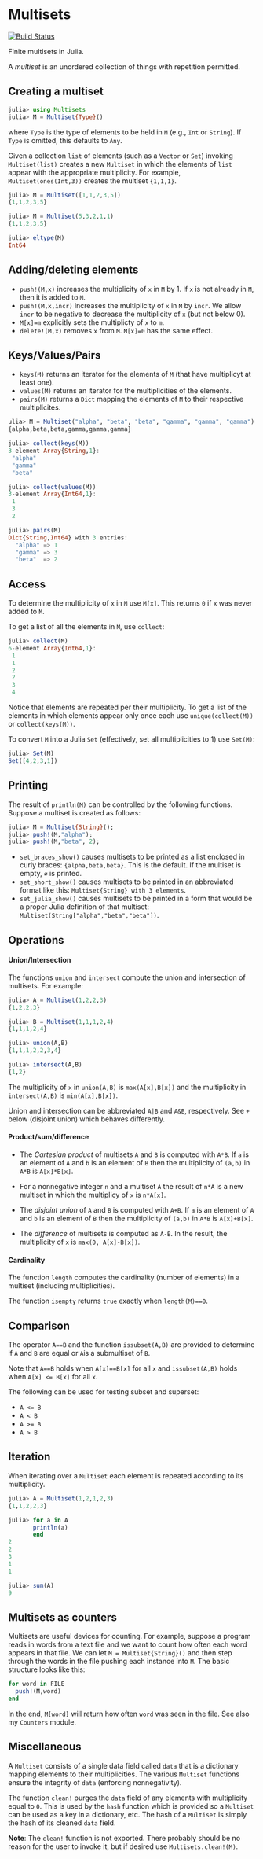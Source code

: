 # Multisets

[![Build Status](https://travis-ci.com/scheinerman/Multisets.jl.svg?branch=master)](https://travis-ci.com/scheinerman/Multisets.jl)



Finite multisets in Julia.

A *multiset* is an unordered collection of things with repetition permitted.


## Creating a multiset

```julia
julia> using Multisets
julia> M = Multiset{Type}()
```
where `Type` is the type of elements to be held in `M`
(e.g., `Int` or `String`).
If `Type` is omitted, this defaults to `Any`.

Given a collection `list` of elements (such as a `Vector` or `Set`)
invoking `Multiset(list)` creates a new `Multiset` in which the elements
of `list` appear with the appropriate multiplicity. For example,
`Multiset(ones(Int,3))` creates the multiset `{1,1,1}`.

```julia
julia> M = Multiset([1,1,2,3,5])
{1,1,2,3,5}

julia> M = Multiset(5,3,2,1,1)
{1,1,2,3,5}

julia> eltype(M)
Int64
```


## Adding/deleting elements

+ `push!(M,x)` increases the multiplicity of `x` in `M` by 1. If `x` is not
already in `M`, then it is added to `M`.
+ `push!(M,x,incr)` increases the multiplicity of `x` in `M` by `incr`. We
allow `incr` to be negative to decrease the multiplicity of `x`
(but not below 0).
+ `M[x]=m` explicitly sets the multiplicty of `x` to `m`.
+ `delete!(M,x)` removes `x` from `M`. `M[x]=0` has the same effect.

## Keys/Values/Pairs

* `keys(M)` returns an iterator for the elements of `M` (that have multiplicyt at least one).
* `values(M)` returns an iterator for the multiplicities of the elements.
* `pairs(M)` returns a `Dict` mapping the elements of `M` to their respective multiplicites.

```julia
ulia> M = Multiset("alpha", "beta", "beta", "gamma", "gamma", "gamma")
{alpha,beta,beta,gamma,gamma,gamma}

julia> collect(keys(M))
3-element Array{String,1}:
 "alpha"
 "gamma"
 "beta"

julia> collect(values(M))
3-element Array{Int64,1}:
 1
 3
 2

julia> pairs(M)
Dict{String,Int64} with 3 entries:
  "alpha" => 1
  "gamma" => 3
  "beta"  => 2
```


## Access

To determine the multiplicity of `x` in `M` use `M[x]`. This returns `0`
if `x` was never added to `M`.

To get a list of all the elements in `M`, use `collect`:
```julia
julia> collect(M)
6-element Array{Int64,1}:
 1
 1
 2
 2
 3
 4
```
Notice that elements are repeated per their multiplicity.
To get a list of the elements in which elements appear
only once each use `unique(collect(M))` or `collect(keys(M))`.

To convert `M` into a Julia `Set` (effectively, set all multiplicities to 1)
use `Set(M)`:
```julia
julia> Set(M)
Set([4,2,3,1])
```

## Printing

The result of `println(M)` can be controlled by the following functions.
Suppose a multiset is created as follows:
```julia
julia> M = Multiset{String}();
julia> push!(M,"alpha");
julia> push!(M,"beta", 2);
```

+ `set_braces_show()` causes multisets to be printed
as a list enclosed in curly braces:
`{alpha,beta,beta}`. This is the default. If the multiset is empty, `∅` is printed.
+ `set_short_show()` causes multisets to be printed in an
abbreviated format like this: `Multiset{String} with 3 elements`.
+ `set_julia_show()` causes multisets to be printed in a form that would
be a proper Julia definition of that multiset:
`Multiset(String["alpha","beta","beta"])`.



## Operations

#### Union/Intersection
The functions `union` and `intersect` compute the union and intersection
of multisets. For example:
```julia
julia> A = Multiset(1,2,2,3)
{1,2,2,3}

julia> B = Multiset(1,1,1,2,4)
{1,1,1,2,4}

julia> union(A,B)
{1,1,1,2,2,3,4}

julia> intersect(A,B)
{1,2}
```
The multiplicity of `x` in `union(A,B)` is `max(A[x],B[x])` and
the multiplicity in `intersect(A,B)` is `min(A[x],B[x])`.

Union and intersection can be abbreviated `A|B` and `A&B`, respectively.
See `+` below (disjoint union) which behaves differently.

#### Product/sum/difference

+ The *Cartesian product* of multisets `A` and `B` is computed with `A*B`.
If `a` is an element of `A` and `b` is an element of `B` then the
multiplicity of `(a,b)` in `A*B` is `A[x]*B[x]`.

+ For a nonnegative integer `n` and a multiset `A` the result of `n*A` is
a new multiset in which the multiplicy of `x` is `n*A[x]`.

+ The *disjoint union* of `A` and `B` is computed with `A+B`.
If `a` is an element of `A` and `b` is an element of `B` then the
multiplicity of `(a,b)` in `A*B` is `A[x]+B[x]`.

+ The *difference* of multisets is computed as `A-B`. In the result,
the multiplicity of `x` is `max(0, A[x]-B[x])`.


#### Cardinality

The function `length` computes the cardinality (number of elements)
in a multiset (including multiplicities).

The function `isempty` returns `true` exactly when `length(M)==0`.

## Comparison

The operator `A==B` and the function `issubset(A,B)` are provided to determine
if `A` and `B` are equal or `A`is a submultiset of `B`.

Note that `A==B` holds when `A[x]==B[x]` for all `x` and `issubset(A,B)`
holds when `A[x] <= B[x]` for all `x`.

The following can be used for testing subset and superset:
+ `A <= B`
+ `A < B`
+ `A >= B`
+ `A > B`

## Iteration

When iterating over a `Multiset` each element is repeated according to its 
multiplicity. 
```julia
julia> A = Multiset(1,2,1,2,3)
{1,1,2,2,3}

julia> for a in A
       println(a)
       end
2
2
3
1
1

julia> sum(A)
9
```


## Multisets as counters

Multisets are useful devices for counting. For example, suppose a program
reads in words from a text file and we want to count how often each word
appears in that file. We can let `M = Multiset{String}()` and then
step through the words in the file pushing each instance into `M`.
The basic structure looks like this:
```julia
for word in FILE
  push!(M,word)
end
```
In the end, `M[word]` will return how often `word` was seen in the file.
See also my `Counters` module.


## Miscellaneous

A `Multiset` consists of a single data field called `data` that is a
dictionary mapping elements to their multiplicities. The various
`Multiset` functions ensure the integrity of `data` (enforcing nonnegativity).

The function `clean!` purges the `data` field of any elements with multiplicity
equal to `0`. This is used by the `hash` function which is provided so a `Multiset` can be used as a key in a dictionary, etc. The hash of a
`Multiset` is simply the hash of its cleaned `data` field.

**Note**: The `clean!` function is not exported. There probably should be no
reason for the user to invoke it, but if desired use
`Multisets.clean!(M)`.
